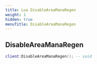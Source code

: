 ```yaml
---
title: Lua DisableAreaManaRegen
weight: 1
hidden: true
menuTitle: DisableAreaManaRegen
---
```

## DisableAreaManaRegen
```lua
client:DisableAreaManaRegen(); -- void
```